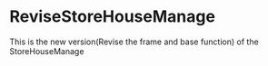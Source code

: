 # ReviseStoreHouseManage
This is the new version(Revise the frame and base function) of the StoreHouseManage
